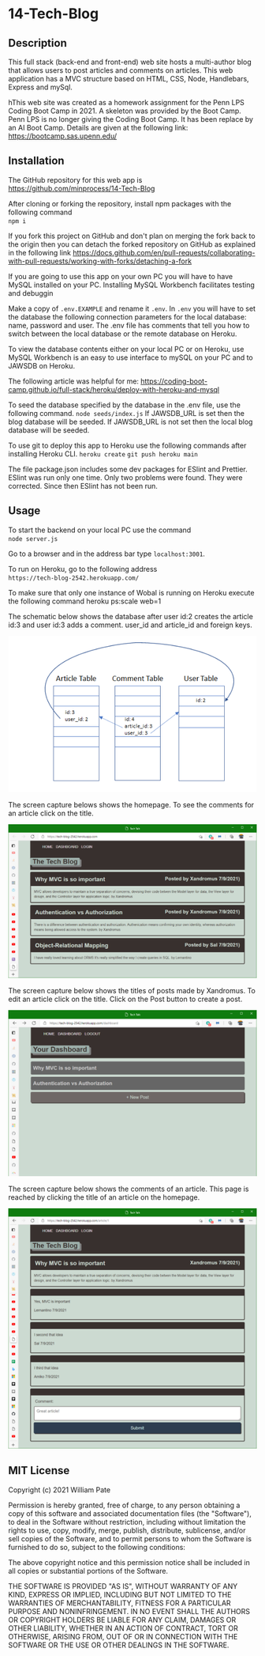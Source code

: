 # 14-Tech-Blog
## Description
This full stack (back-end and front-end) web site hosts a multi-author blog that allows users to post articles and comments on articles. This web application has a MVC structure based on HTML, CSS, Node, Handlebars, Express and mySql.

hThis web site was created as a homework assignment for the Penn LPS Coding Boot Camp in 2021. A skeleton was provided by the Boot Camp. Penn LPS is no longer giving the Coding Boot Camp. It has been replace by an AI Boot Camp. Details are given at the following link: https://bootcamp.sas.upenn.edu/

## Installation
The GitHub repository for this web app is https://github.com/minprocess/14-Tech-Blog

After cloning or forking the repository, install npm packages with the following command  
`npm i`

If you fork this project on GitHub and don't plan on merging the fork back to the origin then you can detach the forked repository on GitHub as explained in the following link
https://docs.github.com/en/pull-requests/collaborating-with-pull-requests/working-with-forks/detaching-a-fork

If you are going to use this app on your own PC you will have to have MySQL installed on your PC. Installing MySQL Workbench facilitates testing and debuggin

Make a copy of `.env.EXAMPLE` and rename it `.env`. In `.env` you will have to set the database the following connection parameters for the local database: name, password and user. The .env file has comments that tell you how to switch between the local database or the remote database on Heroku. 

To view the database contents either on your local PC or on Heroku, use MySQL Workbench is an easy to use interface to mySQL on your PC and to JAWSDB on Heroku.

The following article was helpful for me:
https://coding-boot-camp.github.io/full-stack/heroku/deploy-with-heroku-and-mysql

To seed the database specified by the database in the .env file, use the following command.
`node seeds/index.js`
If JAWSDB_URL is set then the blog database will be seeded. If JAWSDB_URL is not set then the local blog database will be seeded.

To use git to deploy this app to Heroku use the following commands after installing Heroku CLI.
`heroku create`
`git push heroku main`

The file package.json includes some dev packages for ESlint and Prettier. ESlint was run only one time. Only two problems were found. They were corrected. Since then ESlint has not been run.

## Usage

To start the backend on your local PC use the command  
`node server.js`  

Go to a browser and in the address bar type `localhost:3001`. 

To run on Heroku, go to the following address  
`https://tech-blog-2542.herokuapp.com/` 

To make sure that only one instance of Wobal is running on Heroku execute the following command
heroku ps:scale web=1

The schematic below shows the database after user id:2 creates the article id:3 and user id:3 adds a comment. user_id and article_id and foreign keys.  

![Data model showing relationships between articles, users and comments](./assets/data-model.png)  

The screen capture belows shows the homepage. To see the comments for an article click on the title.

![Homepage with title and content of all posts](./assets/homepage-snapshot.png)  

The screen capture below shows the titles of posts made by Xandromus. To edit an article click on the title. Click on the Post button to create a post.  

![Dashboard of Xandromus with his posts](./assets/dashboard-of-Xandromus.png)  

The screen capture below shows the comments of an article. This page is reached by clicking the title of an article on the homepage.  

![article 1](./assets/article-1-page-snapshot.png)  

## MIT License

Copyright (c) 2021 William Pate

Permission is hereby granted, free of charge, to any person obtaining a copy
of this software and associated documentation files (the "Software"), to deal
in the Software without restriction, including without limitation the rights
to use, copy, modify, merge, publish, distribute, sublicense, and/or sell
copies of the Software, and to permit persons to whom the Software is
furnished to do so, subject to the following conditions:

The above copyright notice and this permission notice shall be included in all
copies or substantial portions of the Software.

THE SOFTWARE IS PROVIDED "AS IS", WITHOUT WARRANTY OF ANY KIND, EXPRESS OR
IMPLIED, INCLUDING BUT NOT LIMITED TO THE WARRANTIES OF MERCHANTABILITY,
FITNESS FOR A PARTICULAR PURPOSE AND NONINFRINGEMENT. IN NO EVENT SHALL THE
AUTHORS OR COPYRIGHT HOLDERS BE LIABLE FOR ANY CLAIM, DAMAGES OR OTHER
LIABILITY, WHETHER IN AN ACTION OF CONTRACT, TORT OR OTHERWISE, ARISING FROM,
OUT OF OR IN CONNECTION WITH THE SOFTWARE OR THE USE OR OTHER DEALINGS IN THE
SOFTWARE.

